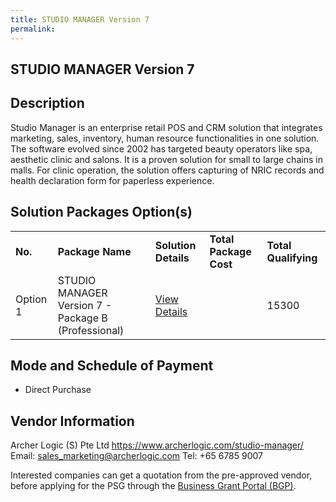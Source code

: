 ```yaml
---
title: STUDIO MANAGER Version 7
permalink: 
---
```


## STUDIO MANAGER Version 7

## Description

Studio Manager is an enterprise retail POS and CRM solution that integrates marketing, sales, inventory, human resource functionalities in one solution. The software evolved since 2002 has targeted beauty operators like spa, aesthetic clinic and salons. It is a proven solution for small to large chains in malls.
For clinic operation, the solution offers capturing of NRIC records and health declaration form for paperless experience.

## Solution Packages Option(s)

<table>
<tr>
<td><b>No.</b></td>
<td><b>Package Name</b></td>
<td><b>Solution Details</b></td>
<td><b>Total Package Cost</b></td>
<td><b>Total Qualifying</b></td>
</tr>
<tr>
<td>Option 1</td>
<td>STUDIO MANAGER Version 7 - Package B (Professional)</td>
<td><a href='https://www.gobusiness.gov.sg/images/psg/Archer_Logic_Annex_3_Part_2.pdf'>View Details</a></td>
<td></td>
<td>15300</td>
</tr>
</table>

## Mode and Schedule of Payment

 - Direct Purchase

## Vendor Information

 Archer Logic (S) Pte Ltd
https://www.archerlogic.com/studio-manager/
Email: sales_marketing@archerlogic.com
Tel: +65 6785 9007

Interested companies can get a quotation from the pre-approved vendor, before applying for the PSG through the <a href='https://www.businessgrants.gov.sg/'>Business Grant Portal (BGP)</a>.
